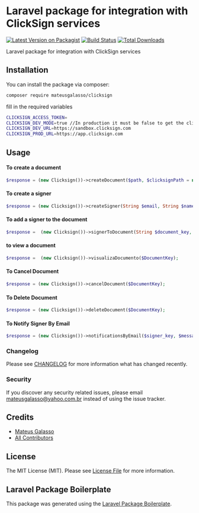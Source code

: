 # Laravel package for integration with ClickSign services

[![Latest Version on Packagist](https://img.shields.io/packagist/v/mateusgalasso/clicksign.svg?style=flat-square)](https://packagist.org/packages/mateusgalasso/clicksign)
[![Build Status](https://img.shields.io/travis/mateusgalasso/clicksign/master.svg?style=flat-square)](https://travis-ci.org/mateusgalasso/clicksign)
[![Total Downloads](https://img.shields.io/packagist/dt/mateusgalasso/clicksign.svg?style=flat-square)](https://packagist.org/packages/mateusgalasso/clicksign)

Laravel package for integration with ClickSign services

## Installation

You can install the package via composer:

```bash
composer require mateusgalasso/clicksign
```

fill in the required variables
```bash
CLICKSIGN_ACCESS_TOKEN=
CLICKSIGN_DEV_MODE=true //In production it must be false to get the clicksign production path
CLICKSIGN_DEV_URL=https://sandbox.clicksign.com
CLICKSIGN_PROD_URL=https://app.clicksign.com
```

## Usage

#### To create a document
``` php
$response = (new Clicksign())->createDocument($path, $clicksignPath = null, $mimetype = 'application/pdf', $deadline = null, $autoClose = true, $locale = 'pt-BR', $sequence_enabled = false);
```

#### To create a signer
``` php
$response = (new Clicksign())->createSigner(String $email, String $name, $phoneNumber = null, $documentation = false, $birthday = null, $has_documentation = false);
```

#### To add a signer to the document
``` php
$response =  (new Clicksign())->signerToDocument(String $document_key, $signer_key, $sign_as = 'approve', $message = null);
```
#### to view a document
``` php
$response =  (new Clicksign())->visualizaDocumento($DocumentKey);
```
#### To Cancel Document
``` php
$response = (new Clicksign())->cancelDocument($DocumentKey);
```
#### To Delete Document
``` php
$response = (new Clicksign())->deleteDocument($DocumentKey);
```
#### To Notify Signer By Email
``` php
$response = (new Clicksign())->notificationsByEmail($signer_key, $message = null);
```


### Changelog

Please see [CHANGELOG](CHANGELOG.md) for more information what has changed recently.

### Security

If you discover any security related issues, please email mateusgalasso@yahoo.com.br instead of using the issue tracker.

## Credits

- [Mateus Galasso](https://github.com/mateusgalasso)
- [All Contributors](../../contributors)

## License

The MIT License (MIT). Please see [License File](LICENSE.md) for more information.

## Laravel Package Boilerplate

This package was generated using the [Laravel Package Boilerplate](https://laravelpackageboilerplate.com).
